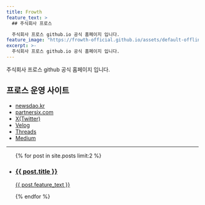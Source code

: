 ```yaml
---
title: Frowth
feature_text: >
  ## 주식회사 프로스

  주식회사 프로스 github.io 공식 홈페이지 입니다.
feature_image: "https://frowth-official.github.io/assets/default-offline-image.png";
excerpt: >-
  주식회사 프로스 github.io 공식 홈페이지 입니다.
---
```


주식회사 프로스 github 공식 홈페이지 입니다.

## 프로스 운영 사이트

- <a href="https://newsdao.kr" rel="dofollow">newsdao.kr</a>
- <a href="https://partnersix.com" rel="dofollow">partnersix.com</a>
- [X(Twitter)](https://x.com/frowth_official)
- [Velog](https://velog.io/@frowth_official/posts)
- [Threads](https://www.threads.net/@frowth_official)
- [Medium](https://frowth.medium.com/)

---

<ul class="post-list">
  {% for post in site.posts limit:2 %}
    <li class="post-item">
      <a href="{{ post.url }}">
        <div class="post-box">
          <div class="thumbnail" style="background-image: url('{{ post.feature_image }}');"></div>
          <div class="post-content">
            <h3>{{ post.title }}</h3>
            <p>{{ post.feature_text }}</p>
          </div>
        </div>
      </a>
    </li>
  {% endfor %}
</ul>